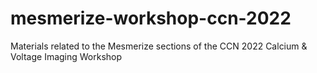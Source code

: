 # mesmerize-workshop-ccn-2022
Materials related to the Mesmerize sections of the CCN 2022 Calcium &amp; Voltage Imaging Workshop
